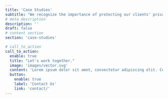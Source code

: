 ```yaml
---
title: 'Case Studies'
subtitle: "We recognize the importance of protecting our clients' privacy and follow the policies to maintain their confidentiality and security. Therefore, the companies' names are not disclosed in the case studies."
# meta description
description: ''
draft: false
# content section
section: 'case-studies'

# call_to_action
call_to_action:
  enable: true
  title: "Let's work together."
  image: 'images/vector.svg'
  content: 'Lorem ipsum dolor sit amet, consectetur adipiscing elit. Consequat tristique eget amet, tempus eu at consecttur.'
  button:
    enable: true
    label: 'Contact Us'
    link: 'contact/'
---
```

